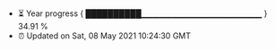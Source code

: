 - ⏳ Year progress { ██████████▁▁▁▁▁▁▁▁▁▁▁▁▁▁▁▁▁▁▁▁ } 34.91 %
- ⏰ Updated on Sat, 08 May 2021 10:24:30 GMT

